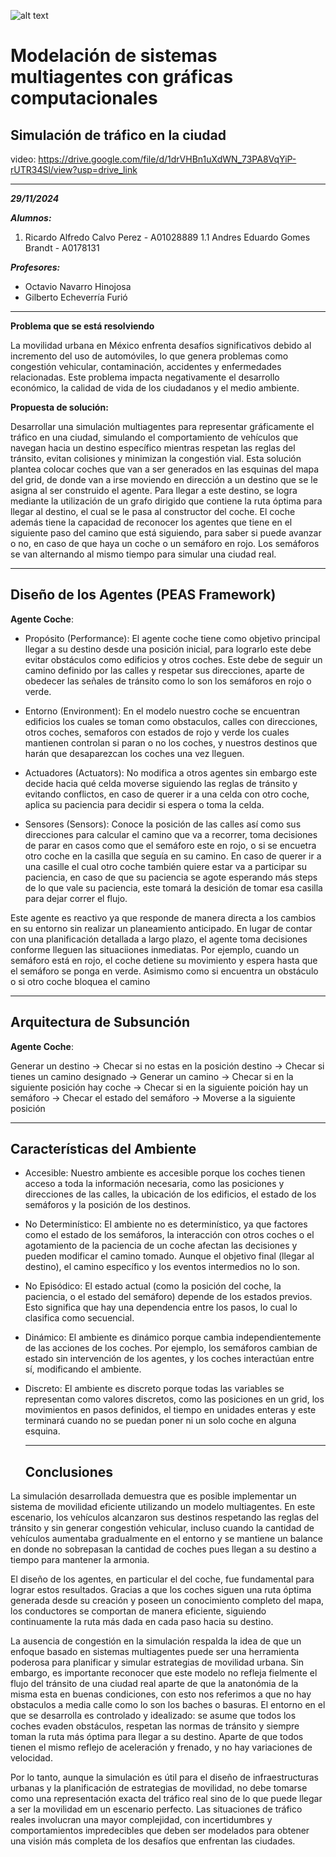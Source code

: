 ![alt text](https://javier.rodriguez.org.mx/itesm/2014/tecnologico-de-monterrey-blue.png)

# Modelación de sistemas multiagentes con gráficas computacionales

## Simulación de tráfico en la ciudad

video: https://drive.google.com/file/d/1drVHBn1uXdWN_73PA8VqYiP-rUTR34Sl/view?usp=drive_link

---
***29/11/2024***

***Alumnos:***
 1. Ricardo Alfredo Calvo Perez - A01028889
 1.1 Andres Eduardo Gomes Brandt -  A0178131

***Profesores:***
  - Octavio Navarro Hinojosa
  - Gilberto Echeverría Furió

---

**Problema que se está resolviendo**

La movilidad urbana en México enfrenta desafíos significativos debido al incremento del uso de automóviles, lo que genera problemas como congestión vehicular, contaminación, accidentes y enfermedades relacionadas. Este problema impacta negativamente el desarrollo económico, la calidad de vida de los ciudadanos y el medio ambiente.

**Propuesta de solución:**

Desarrollar una simulación multiagentes para representar gráficamente el tráfico en una ciudad, simulando el comportamiento de vehículos que navegan hacia un destino específico mientras respetan las reglas del tránsito, evitan colisiones y minimizan la congestión vial. Esta solución plantea colocar coches que van a ser generados en las esquinas del mapa del grid, de donde van a irse moviendo en dirección a un destino que se le asigna al ser construido el agente. Para llegar a este destino, se logra mediante la utilización de un grafo dirigido que contiene la ruta óptima para llegar al destino, el cual se le pasa al constructor del coche. El coche además tiene la capacidad de reconocer los agentes que tiene en el siguiente paso del camino que está siguiendo, para saber si puede avanzar o no, en caso de que haya un coche o un semáforo en rojo. Los semáforos se van alternando al mismo tiempo para simular una ciudad real.

---

## Diseño de los Agentes (**PEAS** Framework)

**Agente Coche**:
  - Propósito (Performance): El agente coche tiene como objetivo principal llegar a su destino desde una posición inicial, para lograrlo este debe evitar obstáculos como edificios y otros coches. Este debe de seguir un camino definido por las calles y respetar sus direcciones, aparte de obedecer las señales de tránsito como lo son los semáforos en rojo o verde.

  - Entorno (Environment): En el modelo nuestro coche se encuentran edificios los cuales se toman como obstaculos, calles con direcciones, otros coches, semaforos con estados de rojo y verde los cuales mantienen controlan si paran o no los coches, y nuestros destinos que harán que desaparezcan los coches una vez lleguen.

  - Actuadores (Actuators): No modifica a otros agentes sin embargo este decide hacia qué celda moverse siguiendo las reglas de tránsito y evitando conflictos, en caso de querer ir a una celda con otro coche, aplica su paciencia para decidir si espera o toma la celda.

  - Sensores (Sensors): Conoce la posición de las calles así como sus direcciones para calcular el camino que va a recorrer, toma decisiones de parar en casos como que el semáforo este en rojo, o si se encuetra otro coche en la casilla que seguía en su camino. En caso de querer ir a una casille el cual otro coche también quiere estar va a participar su paciencia, en caso de que su paciencia se agote esperando más steps de lo que vale su paciencia, este tomará la desición de tomar esa casilla para dejar correr el flujo.

Este agente es reactivo ya que responde de manera directa a los cambios en su entorno sin realizar un planeamiento anticipado. En lugar de contar con una planificación detallada a largo plazo, el agente toma decisiones conforme lleguen las situaciiones inmediatas. Por ejemplo, cuando un semáforo está en rojo, el coche detiene su movimiento y espera hasta que el semáforo se ponga en verde. Asimismo como si encuentra un obstáculo o si otro coche bloquea el camino

  ---

  ## Arquitectura de Subsunción

**Agente Coche**:

  Generar un destino $\rightarrow$ Checar si no estas en la posición destino $\rightarrow$ Checar si tienes un camino designado $\rightarrow$  Generar un camino $\rightarrow$ Checar si en la siguiente posición hay coche $\rightarrow$ Checar si en la siguiente poición hay un semáforo $\rightarrow$ Checar el estado del semáforo $\rightarrow$ Moverse a la siguiente posición

  ---

  ## Características del Ambiente


- Accesible: Nuestro ambiente es accesible porque los coches tienen acceso a toda la información necesaria, como las posiciones y direcciones de las calles, la ubicación de los edificios, el estado de los semáforos y la posición de los destinos.

- No Determinístico: El ambiente no es determinístico, ya que factores como el estado de los semáforos, la interacción con otros coches o el agotamiento de la paciencia de un coche afectan las decisiones y pueden modificar el camino tomado. Aunque el objetivo final (llegar al destino), el camino específico y los eventos intermedios no lo son.

- No Episódico: El estado actual (como la posición del coche, la paciencia, o el estado del semáforo) depende de los estados previos. Esto significa que hay una dependencia entre los pasos, lo cual lo clasifica como secuencial.

- Dinámico: El ambiente es dinámico porque cambia independientemente de las acciones de los coches. Por ejemplo, los semáforos cambian de estado sin intervención de los agentes, y los coches interactúan entre sí, modificando el ambiente.

- Discreto: El ambiente es discreto porque todas las variables se representan como valores discretos, como las posiciones en un grid, los movimientos en pasos definidos, el tiempo en unidades enteras y este terminará cuando no se puedan poner ni un solo coche en alguna esquina.

  ---

  ## Conclusiones

La simulación desarrollada demuestra que es posible implementar un sistema de movilidad eficiente utilizando un modelo multiagentes. En este escenario, los vehículos alcanzaron sus destinos respetando las reglas del tránsito y sin generar congestión vehicular, incluso cuando la cantidad de vehículos aumentaba gradualmente en el entorno y se mantiene un balance en donde no sobrepasan la cantidad de coches pues llegan a su destino a tiempo para mantener la armonia.

El diseño de los agentes, en particular el del coche, fue fundamental para lograr estos resultados. Gracias a que los coches siguen una ruta óptima generada desde su creación y poseen un conocimiento completo del mapa, los conductores se comportan de manera eficiente, siguiendo continuamente la ruta más dada en cada paso hacia su destino.

La ausencia de congestión en la simulación respalda la idea de que un enfoque basado en sistemas multiagentes puede ser una herramienta poderosa para planificar y simular estrategias de movilidad urbana. Sin embargo, es importante reconocer que este modelo no refleja fielmente el flujo del tránsito de una ciudad real aparte de que la anatonómia de la misma esta en buenas condiciones, con esto nos referimos a que no hay obstaculos a media calle como lo son los baches o basuras. El entorno en el que se desarrolla es controlado y idealizado: se asume que todos los coches evaden obstáculos, respetan las normas de tránsito y siempre toman la ruta más óptima para llegar a su destino. Aparte de que todos tienen el mismo reflejo de aceleración y frenado, y no hay variaciones de velocidad.

Por lo tanto, aunque la simulación es útil para el diseño de infraestructuras urbanas y la planificación de estrategias de movilidad, no debe tomarse como una representación exacta del tráfico real sino de lo que puede llegar a ser la movilidad em un escenario perfecto. Las situaciones de tráfico reales involucran una mayor complejidad, con incertidumbres y comportamientos impredecibles que deben ser modelados para obtener una visión más completa de los desafíos que enfrentan las ciudades.